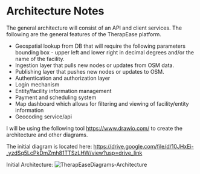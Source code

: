 # Architecture Notes

The general architecture will consist of an API and client services. The following are the general features of the TherapEase platform. 

- Geospatial lookup from DB that will require the following parameters bounding box - upper left and lower right in decimal degrees and/or the name of the facility.
- Ingestion layer that pulls new nodes or updates from OSM data.
- Publishing layer that pushes new nodes or updates to OSM. 
- Authentication and authorization layer
- Login mechanism
- Entity/facility information management
- Payment and scheduling system
- Map dashboard which allows for filtering and viewing of facility/entity information
- Geocoding service/api

I will be using the following tool https://www.drawio.com/ to create the architecture and other diagrams. 

The initial diagram is located here: https://drive.google.com/file/d/10JHxEi-_yzdSq5LcPkDmZmh81TTSzLHW/view?usp=drive_link

Initial Architecture: 
![TherapEaseDiagrams-Architecture](https://github.com/ausome-maps/TherapEase/assets/6139863/63722273-23c0-48d7-9050-a364eaa7506d)

